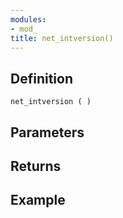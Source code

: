 ```yaml
---
modules:
- mod_
title: net_intversion()
---
```


## Definition

    net_intversion ( )

## Parameters

## Returns

## Example

```
```
